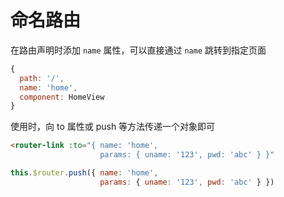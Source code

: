 # 命名路由

在路由声明时添加 `name` 属性，可以直接通过 `name` 跳转到指定页面

```js
{
  path: '/',
  name: 'home',
  component: HomeView
}
```

使用时，向 to 属性或 push 等方法传递一个对象即可

```html
<router-link :to="{ name: 'home', 
                    params: { uname: '123', pwd: 'abc' } }"
```

```js
this.$router.push({ name: 'home', 
                    params: { uname: '123', pwd: 'abc' } })
```

‍
